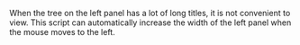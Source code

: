 When the tree on the left panel has a lot of long titles, it is not convenient to view. This script can automatically increase the width of the left panel when the mouse moves to the left.